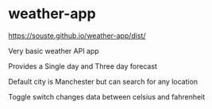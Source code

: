 # weather-app

https://souste.github.io/weather-app/dist/

Very basic weather API app

Provides a Single day and Three day forecast

Default city is Manchester but can search for any location

Toggle switch changes data between celsius and fahrenheit
